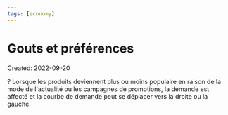 ```yaml
---
tags: [economy] 
---
```

# Gouts et préférences
Created: 2022-09-20

?
Lorsque les produits deviennent plus ou moins populaire en raison de la mode de l'actualité ou les campagnes de promotions, la demande est affecté et la courbe de demande peut se déplacer vers la droite ou la gauche.
<!--SR:!2022-09-29,4,210-->